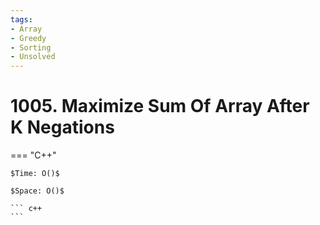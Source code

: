 ```yaml
---
tags:
- Array
- Greedy
- Sorting
- Unsolved
---
```



# 1005. Maximize Sum Of Array After K Negations

=== "C++"

    $Time: O()$

    $Space: O()$

    ``` c++
    ```